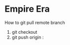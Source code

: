 # Empire Era

How to git pull remote branch

1. git checkout <new-local-branch>
2. git push origin <new-remote-branch>:<new-local-branch>
